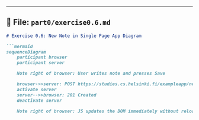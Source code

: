 
---

## 📂 File: `part0/exercise0.6.md`
```markdown
# Exercise 0.6: New Note in Single Page App Diagram

```mermaid
sequenceDiagram
    participant browser
    participant server

    Note right of browser: User writes note and presses Save

    browser->>server: POST https://studies.cs.helsinki.fi/exampleapp/new_note_spa
    activate server
    server-->>browser: 201 Created
    deactivate server

    Note right of browser: JS updates the DOM immediately without reloading
